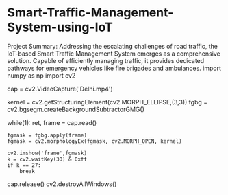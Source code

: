 # Smart-Traffic-Management-System-using-IoT
Project Summary: Addressing the escalating challenges of road traffic, the IoT-based Smart Traffic Management System emerges as a comprehensive solution. Capable of efficiently managing traffic, it provides dedicated pathways for emergency vehicles like fire brigades and ambulances.
import numpy as np
import cv2

cap = cv2.VideoCapture('Delhi.mp4')

kernel = cv2.getStructuringElement(cv2.MORPH_ELLIPSE,(3,3))
fgbg = cv2.bgsegm.createBackgroundSubtractorGMG()

while(1):
    ret, frame = cap.read()

    fgmask = fgbg.apply(frame)
    fgmask = cv2.morphologyEx(fgmask, cv2.MORPH_OPEN, kernel)

    cv2.imshow('frame',fgmask)
    k = cv2.waitKey(30) & 0xff
    if k == 27:
        break

cap.release()
cv2.destroyAllWindows()
